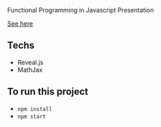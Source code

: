 Functional Programming in Javascript Presentation

[See here](https://stssoftware.github.io/functional-programming-in-js-presentation/)

## Techs
 * Reveal.js
 * MathJax

## To run this project
 * `npm install`
 * `npm start`